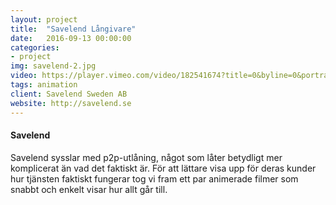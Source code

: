 ```yaml
---
layout: project
title:  "Savelend Långivare"
date:   2016-09-13 00:00:00
categories:
- project
img: savelend-2.jpg
video: https://player.vimeo.com/video/182541674?title=0&byline=0&portrait=0
tags: animation
client: Savelend Sweden AB
website: http://savelend.se
---
```

#### Savelend
Savelend sysslar med p2p-utlåning, något som låter betydligt mer komplicerat än vad det faktiskt är. För att lättare visa upp för deras kunder hur tjänsten faktiskt fungerar tog vi fram ett par animerade filmer som snabbt och enkelt visar hur allt går till.